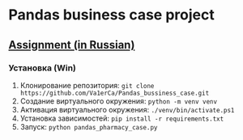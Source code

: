 # Pandas business case project

## [Assignment (in Russian)](main_task.md)

### Установка (Win)
1. Клонирование репозитория: `git clone https://github.com/Va1erCa/Pandas_bussiness_case.git`
2. Создание виртуального окружения: `python -m venv venv`
3. Активация виртуального окружения: `./venv/bin/activate.ps1`
4. Установка зависимостей: `pip install -r requirements.txt`
5. Запуск: `python pandas_pharmacy_case.py`